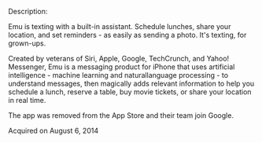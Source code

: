 Description:

Emu is texting with a built-in assistant. Schedule lunches, share your location, and set reminders - as easily as sending a photo. It's texting, for grown-ups.

Created by veterans of Siri, Apple, Google, TechCrunch, and Yahoo! Messenger, Emu is a messaging product for iPhone that uses artificial intelligence - machine learning and naturallanguage processing - to understand messages, then magically adds relevant information to help you schedule a lunch, reserve a table, buy movie tickets, or share your location in real time.

The app was removed from the App Store and their team join Google.

Acquired on August 6, 2014